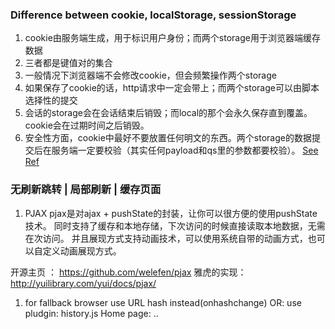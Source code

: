 
### Difference between cookie, localStorage, sessionStorage
1. cookie由服务端生成，用于标识用户身份；而两个storage用于浏览器端缓存数据
2. 三者都是键值对的集合
3. 一般情况下浏览器端不会修改cookie，但会频繁操作两个storage
4. 如果保存了cookie的话，http请求中一定会带上；而两个storage可以由脚本选择性的提交
5. 会话的storage会在会话结束后销毁；而local的那个会永久保存直到覆盖。cookie会在过期时间之后销毁。
6. 安全性方面，cookie中最好不要放置任何明文的东西。两个storage的数据提交后在服务端一定要校验（其实任何payload和qs里的参数都要校验）。
[See Ref](http://jerryzou.com/posts/cookie-and-web-storage/)

### 无刷新跳转 | 局部刷新 | 缓存页面
1. PJAX
pjax是对ajax + pushState的封装，让你可以很方便的使用pushState技术。
同时支持了缓存和本地存储，下次访问的时候直接读取本地数据，无需在次访问。
并且展现方式支持动画技术，可以使用系统自带的动画方式，也可以自定义动画展现方式。

开源主页 ： https://github.com/welefen/pjax
雅虎的实现： http://yuilibrary.com/yui/docs/pjax/

1. for fallback browser
use URL hash instead(onhashchange)
OR:
use pludgin: history.js
Home page:  ..
